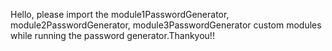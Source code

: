 Hello, please import the module1PasswordGenerator, module2PasswordGenerator, module3PasswordGenerator custom modules while running the password generator.Thankyou!!
